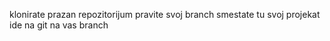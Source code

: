 klonirate prazan repozitorijum
pravite svoj branch
smestate tu svoj projekat
ide na git na vas branch
